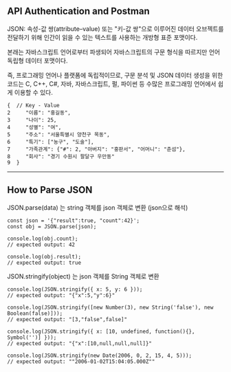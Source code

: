 ## API Authentication and Postman
JSON: 속성-값 쌍(attribute–value) 또는 "키-값 쌍"으로 이루어진
데이터 오브젝트를 전달하기 위해 인간이 읽을 수 있는 텍스트를 사용하는 개방형 표준 포맷이다.


본래는 자바스크립트 언어로부터 파생되어 자바스크립트의 구문 형식을 따르지만 언어 독립형 데이터 포맷이다.    

즉, 프로그래밍 언어나 플랫폼에 독립적이므로, 구문 분석 및 JSON 데이터 생성을 위한 코드는 C, C++, C#, 자바, 자바스크립트, 펄, 파이썬 등 수많은 프로그래밍 언어에서 쉽게 이용할 수 있다.


```
{  // Key - Value
2     "이름": "홍길동",
3     "나이": 25,
4     "성별": "여",
5     "주소": "서울특별시 양천구 목동",
6     "특기": ["농구", "도술"],
7     "가족관계": {"#": 2, "아버지": "홍판서", "어머니": "춘섬"},
8     "회사": "경기 수원시 팔달구 우만동"
9  }
```
---------

## How to Parse JSON

JSON.parse(data) 는 string 객체를 json 객체로 변환 (json으로 해석)


```
const json = '{"result":true, "count":42}';
const obj = JSON.parse(json);
 
console.log(obj.count);
// expected output: 42
 
console.log(obj.result);
// expected output: true

```

JSON.stringify(object) 는 json 객체를 String 객체로 변환


```
console.log(JSON.stringify({ x: 5, y: 6 }));
// expected output: "{"x":5,"y":6}"
 
console.log(JSON.stringify([new Number(3), new String('false'), new Boolean(false)]));
// expected output: "[3,"false",false]"
 
console.log(JSON.stringify({ x: [10, undefined, function(){}, Symbol('')] }));
// expected output: "{"x":[10,null,null,null]}"
 
console.log(JSON.stringify(new Date(2006, 0, 2, 15, 4, 5)));
// expected output: ""2006-01-02T15:04:05.000Z""

```
